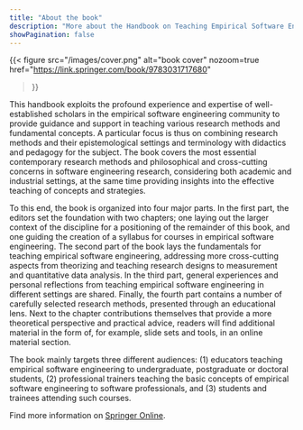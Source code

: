 ```yaml
---
title: "About the book"
description: "More about the Handbook on Teaching Empirical Software Engineering"
showPagination: false
---
```


{{< figure
    src="/images/cover.png"
    alt="book cover"
    nozoom=true
    href="https://link.springer.com/book/9783031717680"
>}}

This handbook exploits the profound experience and expertise of well-established scholars in the empirical software engineering community to provide guidance and support in teaching various research methods and fundamental concepts. A particular focus is thus on combining research methods and their epistemological settings and terminology with didactics and pedagogy for the subject. The book covers the most essential contemporary research methods and philosophical and cross-cutting concerns in software engineering research, considering both academic and industrial settings, at the same time providing insights into the effective teaching of concepts and strategies.

To this end, the book is organized into four major parts. In the first part, the editors set the foundation with two chapters; one laying out the larger context of the discipline for a positioning of the remainder of this book, and one guiding the creation of a syllabus for courses in empirical software engineering. The second part of the book lays the fundamentals for teaching empirical software engineering, addressing more cross-cutting aspects from theorizing and teaching research designs to measurement and quantitative data analysis. In the third part, general experiences and personal reflections from teaching empirical software engineering in different settings are shared. Finally, the fourth part contains a number of carefully selected research methods, presented through an educational lens. Next to the chapter contributions themselves that provide a more theoretical perspective and practical advice, readers will find additional material in the form of, for example, slide sets and tools, in an online material section.

The book mainly targets three different audiences: (1) educators teaching empirical software engineering to undergraduate, postgraduate or doctoral students, (2) professional trainers teaching the basic concepts of empirical software engineering to software professionals, and (3) students and trainees attending such courses.

Find more information on [Springer Online](https://link.springer.com/book/9783031717680#about-this-book).